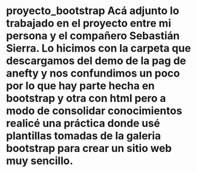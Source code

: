 # proyecto_bootstrap Acá adjunto lo trabajado en el proyecto entre mi persona y el compañero Sebastián Sierra. Lo hicimos con la carpeta que descargamos del demo de la pag de anefty y nos confundimos un poco por lo que hay parte hecha en bootstrap y otra con html pero a modo de consolidar conocimientos realicé una práctica donde usé plantillas tomadas de la galeria bootstrap para crear un sitio web muy sencillo.
